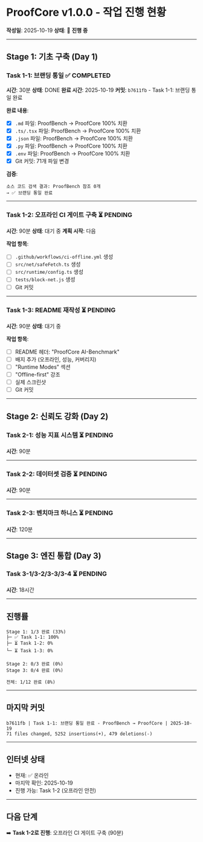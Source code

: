 # ProofCore v1.0.0 - 작업 진행 현황

**작성일**: 2025-10-19
**상태**: 🚀 **진행 중**

---

## Stage 1: 기초 구축 (Day 1)

### Task 1-1: 브랜딩 통일 ✅ COMPLETED
**시간**: 30분
**상태**: DONE
**완료 시간**: 2025-10-19
**커밋**: `b7611fb` - Task 1-1: 브랜딩 통일 완료

**완료 내용**:
- [x] `.md` 파일: ProofBench → ProofCore 100% 치환
- [x] `.ts/.tsx` 파일: ProofBench → ProofCore 100% 치환
- [x] `.json` 파일: ProofBench → ProofCore 100% 치환
- [x] `.py` 파일: ProofBench → ProofCore 100% 치환
- [x] `.env` 파일: ProofBench → ProofCore 100% 치환
- [x] Git 커밋: 71개 파일 변경

**검증**:
```
소스 코드 검색 결과: ProofBench 참조 0개
→ ✅ 브랜딩 통일 완료
```

---

### Task 1-2: 오프라인 CI 게이트 구축 ⏳ PENDING
**시간**: 90분
**상태**: 대기 중
**계획 시작**: 다음

**작업 항목**:
- [ ] `.github/workflows/ci-offline.yml` 생성
- [ ] `src/net/safeFetch.ts` 생성
- [ ] `src/runtime/config.ts` 생성
- [ ] `tests/block-net.js` 생성
- [ ] Git 커밋

---

### Task 1-3: README 재작성 ⏳ PENDING
**시간**: 90분
**상태**: 대기 중

**작업 항목**:
- [ ] README 헤더: "ProofCore AI-Benchmark"
- [ ] 배지 추가 (오프라인, 성능, 커버리지)
- [ ] "Runtime Modes" 섹션
- [ ] "Offline-first" 강조
- [ ] 실제 스크린샷
- [ ] Git 커밋

---

## Stage 2: 신뢰도 강화 (Day 2)

### Task 2-1: 성능 지표 시스템 ⏳ PENDING
**시간**: 90분

---

### Task 2-2: 데이터셋 검증 ⏳ PENDING
**시간**: 90분

---

### Task 2-3: 벤치마크 하니스 ⏳ PENDING
**시간**: 120분

---

## Stage 3: 엔진 통합 (Day 3)

### Task 3-1/3-2/3-3/3-4 ⏳ PENDING
**시간**: 18시간

---

## 진행률

```
Stage 1: 1/3 완료 (33%)
├─ ✅ Task 1-1: 100%
├─ ⏳ Task 1-2: 0%
└─ ⏳ Task 1-3: 0%

Stage 2: 0/3 완료 (0%)
Stage 3: 0/4 완료 (0%)

전체: 1/12 완료 (8%)
```

---

## 마지막 커밋

```
b7611fb | Task 1-1: 브랜딩 통일 완료 - ProofBench → ProofCore | 2025-10-19
71 files changed, 5252 insertions(+), 479 deletions(-)
```

---

## 인터넷 상태

- 현재: ✅ 온라인
- 마지막 확인: 2025-10-19
- 진행 가능: Task 1-2 (오프라인 안전)

---

## 다음 단계

➡️ **Task 1-2로 진행**: 오프라인 CI 게이트 구축 (90분)
